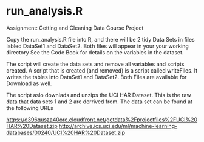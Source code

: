 # run_analysis.R
Assignment: Getting and Cleaning Data Course Project

Copy the run_analysis.R file into R, and there will be 2 tidy Data Sets in files labled
DataSet1 and DataSet2.  Both files will appear in your your working directory
See the Code Book for details on the variables in the dataset.

The script will create the data sets and remove all variables and scripts created.
A script that is created (and removed) is a script called writeFiles.  It writes the 
tables into DataSet1 and DataSet2.  Both Files are available for Download as well.

The script aslo downlads and unzips the UCI HAR Dataset.  This is the raw data that
data sets 1 and 2 are derrived from.  The data set can be found at the following URLs

https://d396qusza40orc.cloudfront.net/getdata%2Fprojectfiles%2FUCI%20HAR%20Dataset.zip
http://archive.ics.uci.edu/ml/machine-learning-databases/00240/UCI%20HAR%20Dataset.zip
